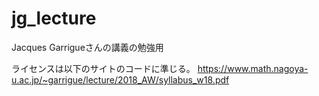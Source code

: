 # jg_lecture
Jacques Garrigueさんの講義の勉強用

ライセンスは以下のサイトのコードに準じる。
https://www.math.nagoya-u.ac.jp/~garrigue/lecture/2018_AW/syllabus_w18.pdf
